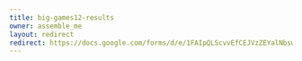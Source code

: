 ```yaml
---
title: big-games12-results
owner: assemble_me
layout: redirect
redirect: https://docs.google.com/forms/d/e/1FAIpQLScvvEfCEJVzZEYalNbswu9q11bept_t3PByuIoyBI_zACCsAg/viewform
---
```

